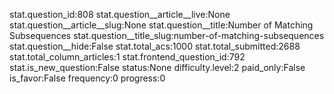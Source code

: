stat.question_id:808
stat.question__article__live:None
stat.question__article__slug:None
stat.question__title:Number of Matching Subsequences
stat.question__title_slug:number-of-matching-subsequences
stat.question__hide:False
stat.total_acs:1000
stat.total_submitted:2688
stat.total_column_articles:1
stat.frontend_question_id:792
stat.is_new_question:False
status:None
difficulty.level:2
paid_only:False
is_favor:False
frequency:0
progress:0
